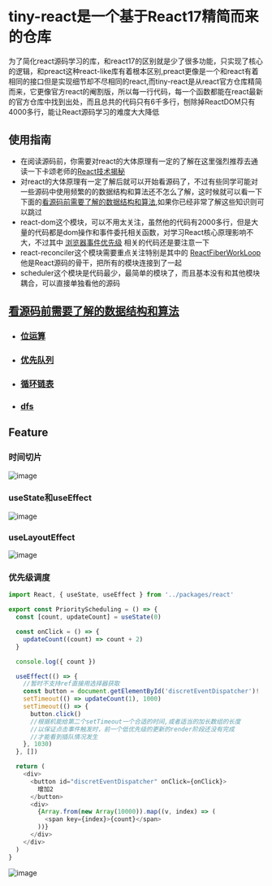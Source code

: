 # tiny-react是一个基于React17精简而来的仓库
为了简化react源码学习的库，和react17的区别就是少了很多功能，只实现了核心的逻辑，和preact这种react-like库有着根本区别,preact更像是一个和react有着相同的接口但是实现细节却不尽相同的react,而tiny-react是从react官方仓库精简而来，它更像官方react的阉割版，所以每一行代码，每一个函数都能在react最新的官方仓库中找到出处，而且总共的代码只有6千多行，刨除掉ReactDOM只有4000多行，能让React源码学习的难度大大降低

## 使用指南
* 在阅读源码前，你需要对react的大体原理有一定的了解在这里强烈推荐去通读一下卡颂老师的[React技术揭秘](https://react.iamkasong.com/)
* 对react的大体原理有一定了解后就可以开始看源码了，不过有些同学可能对一些源码中使用频繁的的数据结构和算法还不怎么了解，这时候就可以看一下下面的[看源码前需要了解的数据结构和算法](#看源码前需要了解的数据结构和算法),如果你已经非常了解这些知识则可以跳过
* react-dom这个模块，可以不用太关注，虽然他的代码有2000多行，但是大量的代码都是dom操作和事件委托相关函数，对学习React核心原理影响不大，不过其中 [浏览器事件优先级](https://github.com/PiNengShaoNian/tiny-react/blob/main/packages/react-dom/events/ReactDOMEventListener.ts) 相关的代码还是要注意一下
* react-reconciler这个模块需要重点关注特别是其中的 [ReactFiberWorkLoop](https://github.com/PiNengShaoNian/tiny-react/blob/main/packages/react-reconciler/ReactFiberWorkLoop.ts) 他是React源码的骨干，把所有的模块连接到了一起
* scheduler这个模块是代码最少，最简单的模块了，而且基本没有和其他模块耦合，可以直接单独看他的源码

## [看源码前需要了解的数据结构和算法](./docs/pre-requisite/index.md)
 - ### [位运算](./docs/pre-requisite/bit-manipulation.md)
 - ### [优先队列](./docs/pre-requisite/priority-queue.md)
 - ### [循环链表](./docs/pre-requisite/circular-linked-list.md)
 - ### [dfs](./docs/pre-requisite/dfs.md)

## Feature

### 时间切片
![image](https://i.loli.net/2021/06/06/x91pyG2MNhe3TBo.png)

### useState和useEffect
![image](https://i.loli.net/2021/06/06/nPSNCFK25UVbTAR.gif)

### useLayoutEffect
![image](https://i.loli.net/2021/06/06/VcGABLKUYC6QMfR.gif)

### 优先级调度
```ts
import React, { useState, useEffect } from '../packages/react'

export const PriorityScheduling = () => {
  const [count, updateCount] = useState(0)

  const onClick = () => {
    updateCount((count) => count + 2)
  }

  console.log({ count })

  useEffect(() => {
    //暂时不支持ref直接用选择器获取
    const button = document.getElementById('discretEventDispatcher')!
    setTimeout(() => updateCount(1), 1000)
    setTimeout(() => {
      button.click()
      //根据机能给第二个setTimeout一个合适的时间,或者适当的加长数组的长度
      //以保证点击事件触发时，前一个低优先级的更新的render阶段还没有完成
      //才能看到插队情况发生
    }, 1030)
  }, [])

  return (
    <div>
      <button id="discretEventDispatcher" onClick={onClick}>
        增加2
      </button>
      <div>
        {Array.from(new Array(10000)).map((v, index) => (
          <span key={index}>{count}</span>
        ))}
      </div>
    </div>
  )
}
```
![image](https://i.loli.net/2021/06/06/PfXslp4dkytA6nr.gif)